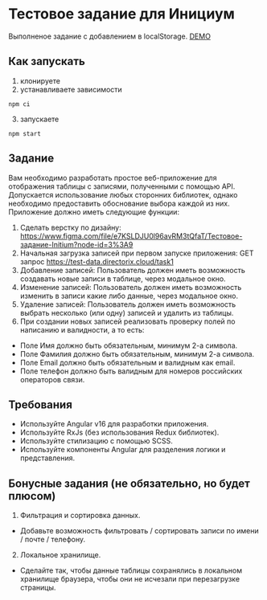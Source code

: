 # Тестовое задание для Инициум
Выполненое задание с добавлением в localStorage.
[DEMO](https://webbomj.github.io/initium-test-work/)

## Как запускать
1. клонируете
2. устанавливаете зависимости
```
npm ci
```
3. запускаете
```
npm start
```

## Задание
Вам необходимо разработать простое веб-приложение для отображения таблицы с записями, полученными с помощью API. Допускается использование любых сторонних библиотек, однако необходимо предоставить обоснование выбора каждой из них. Приложение должно иметь следующие функции:
1.	Сделать верстку по дизайну:
https://www.figma.com/file/e7KSLDJU0l96avRM3tQfaT/Тестовое-задание-Initium?node-id=3%3A9
2.	Начальная загрузка записей при первом запуске приложения:
GET запрос https://test-data.directorix.cloud/task1
3.	Добавление записей:
Пользователь должен иметь возможность создавать новые записи в таблице, через модальное окно.
4.	Изменение записей:
Пользователь должен иметь возможность изменить в записи какие либо данные, через модальное окно.
5.	Удаление записей:
Пользователь должен иметь возможность выбрать несколько (или одну) записей и удалить из таблицы.
6.	При создании новых записей реализовать проверку полей по написанию и валидности, а то есть:
- Поле Имя должно быть обязательным, минимум 2-а символа.
- Поле Фамилия должно быть обязательным, минимум 2-а символа.
- Поле Email должно быть обязательным и валидным как email.
- Поле телефон должно быть валидным для номеров российских операторов связи.
## Требования
- Используйте Angular v16 для разработки приложения.
- Используйте RxJs (без использования Redux библиотек).
- Используйте стилизацию с помощью SCSS.
-	Используйте компоненты Angular для разделения логики и представления.
## Бонусные задания (не обязательно, но будет плюсом)
1.	Фильтрация и сортировка данных.
- Добавьте возможность фильтровать / сортировать записи по имени / почте / телефону.
2.	Локальное хранилище.
- Сделайте так, чтобы данные таблицы сохранялись в локальном хранилище браузера, чтобы они не исчезали при перезагрузке страницы.
